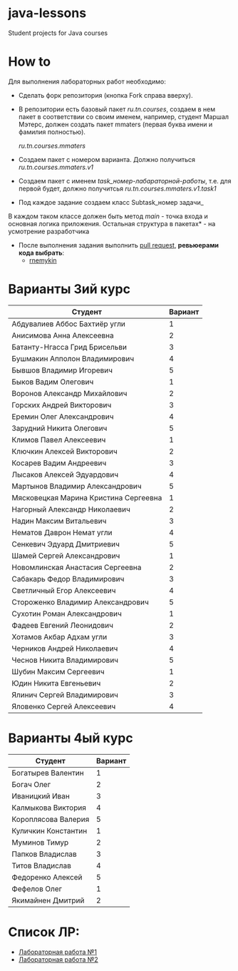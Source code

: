 # java-lessons
Student projects for Java courses

# How to

Для выполнения лабораторных работ необходимо:
- Сделать форк репозитория (кнопка Fork справа вверху).
- В репозитории есть базовый пакет *ru.tn.courses*, создаем в нем пакет в соответствии со своим именем,
например, студент Маршал Мэтерс, должен создать пакет mmaters (первая буква имени и фамилия полностью).

    *ru.tn.courses.mmaters*

- Cоздаем пакет с номером варианта. Должно получиться
  *ru.tn.courses.mmaters.v1*
- Создаем пакет c именем *task_номер-лабараторной-работы*, т.е. для первой будет, должно получитсья
  *ru.tn.courses.mmaters.v1.task1*
- Под каждое задание создаем класс Subtask_номер задачи_
        
В каждом таком классе должен быть метод *main* - точка входа и основная логика приложения.
Остальная структура в пакетах* - на усмотрение разработчика
- После выполнения задания выполнить [pull request](https://github.com/rnemykin/java-lessons/compare), **ревьюерами кода выбрать**:
    - [rnemykin](https://github.com/rnemykin)

# Варианты 3ий курс
| Студент | Вариант |
| ------ | ------ |
|Абдувалиев Аббос Бахтиёр угли          |1|
|Анисимова Анна Алексеевна              |2|
|Батанту-Нгасса Грид Брисельви          |3|
|Бушмакин Апполон Владимирович          |4|
|Бывшов Владимир Игоревич               |5|
|Быков Вадим Олегович                   |1|
|Воронов Александр Михайлович |2|
|Горских Андрей Викторович  |3|
|Еремин Олег Александрович  |4|
|Зарудний Никита Олегович   |5|
|Климов Павел Алексеевич    |1|
|Ключкин Алексей Викторович |2|
|Косарев Вадим Андреевич    |3|
|Лысаков Алексей Эдуардович |4|
|Мартынов Владимир Александрович        |5|
|Мясковецкая Марина Кристина Сергеевна  |1|
|Нагорный Александр Николаевич  |2|
|Надин Максим Витальевич    |3|
|Нематов Даврон Немат угли    |4|
|Сенкевич Эдуард Дмитриевич   |5|
|Шамей Сергей Александрович   |1|
|Новомлинская Анастасия Сергеевна |2|
|Сабакарь Федор Владимирович  |3|
|Светличный Егор Алексеевич |4|
|Стороженко Владимир Александрович  |5|
|Сухотин Роман Александрович  |1|
|Фадеев Евгений Леонидович  |2|
|Хотамов Акбар Адхам угли   |3|
|Черников Андрей Николаевич |4|
|Чеснов Никита Владимирович |5|
|Шубин Максим Сергеевич |1|
|Юдин Никита Евгеньевич |2|
|Ялинич Сергей Владимирович |3|
|Яловенко Сергей Алексеевич |4|



# Варианты 4ый курс
| Студент | Вариант |
| ------ | ------ |
|Богатырев Валентин |1|
|Богач Олег |2|
|Иваницкий Иван |3|
|Калмыкова Виктория |4|
|Короплясова Валерия |5|
|Куличкин Константин |1|
|Муминов Тимур |2|
|Папков Владислав |3|
|Титов Владислав |4|
|Федоренко Алексей  |5|
|Фефелов Олег |1|
|Якимайнен Дмитрий  |2|

# Список ЛР:
- [Лабораторная работа №1](https://github.com/0x100/java-lessons/wiki/task1)
- [Лабораторная работа №2](https://github.com/rnemykin/java-lessons/wiki/task2)
